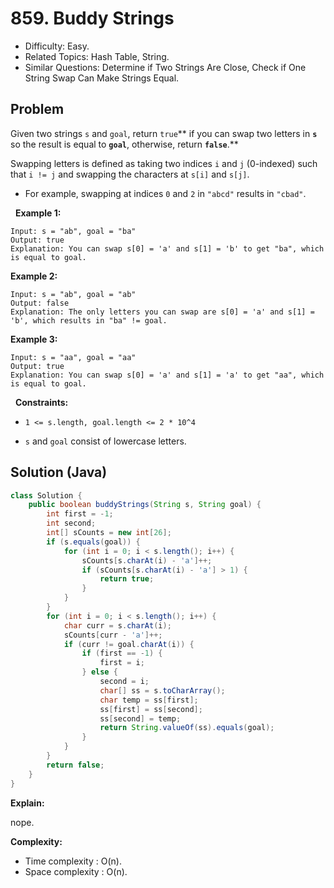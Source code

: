 # 859. Buddy Strings

- Difficulty: Easy.
- Related Topics: Hash Table, String.
- Similar Questions: Determine if Two Strings Are Close, Check if One String Swap Can Make Strings Equal.

## Problem

Given two strings ```s``` and ```goal```, return ```true```** if you can swap two letters in **```s```** so the result is equal to **```goal```**, otherwise, return **```false```**.**

Swapping letters is defined as taking two indices ```i``` and ```j``` (0-indexed) such that ```i != j``` and swapping the characters at ```s[i]``` and ```s[j]```.


	
- For example, swapping at indices ```0``` and ```2``` in ```"abcd"``` results in ```"cbad"```.


 
**Example 1:**

```
Input: s = "ab", goal = "ba"
Output: true
Explanation: You can swap s[0] = 'a' and s[1] = 'b' to get "ba", which is equal to goal.
```

**Example 2:**

```
Input: s = "ab", goal = "ab"
Output: false
Explanation: The only letters you can swap are s[0] = 'a' and s[1] = 'b', which results in "ba" != goal.
```

**Example 3:**

```
Input: s = "aa", goal = "aa"
Output: true
Explanation: You can swap s[0] = 'a' and s[1] = 'a' to get "aa", which is equal to goal.
```

 
**Constraints:**


	
- ```1 <= s.length, goal.length <= 2 * 10^4```
	
- ```s``` and ```goal``` consist of lowercase letters.



## Solution (Java)

```java
class Solution {
    public boolean buddyStrings(String s, String goal) {
        int first = -1;
        int second;
        int[] sCounts = new int[26];
        if (s.equals(goal)) {
            for (int i = 0; i < s.length(); i++) {
                sCounts[s.charAt(i) - 'a']++;
                if (sCounts[s.charAt(i) - 'a'] > 1) {
                    return true;
                }
            }
        }
        for (int i = 0; i < s.length(); i++) {
            char curr = s.charAt(i);
            sCounts[curr - 'a']++;
            if (curr != goal.charAt(i)) {
                if (first == -1) {
                    first = i;
                } else {
                    second = i;
                    char[] ss = s.toCharArray();
                    char temp = ss[first];
                    ss[first] = ss[second];
                    ss[second] = temp;
                    return String.valueOf(ss).equals(goal);
                }
            }
        }
        return false;
    }
}
```

**Explain:**

nope.

**Complexity:**

* Time complexity : O(n).
* Space complexity : O(n).
